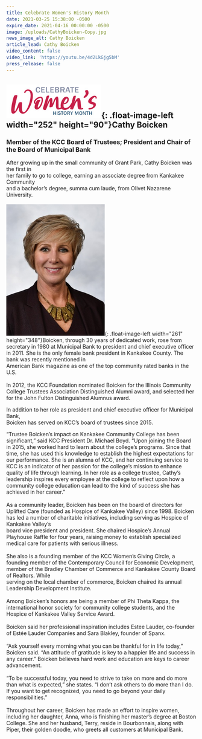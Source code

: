 ```yaml
---
title: Celebrate Women's History Month
date: 2021-03-25 15:38:00 -0500
expire_date: 2021-04-16 00:00:00 -0500
image: /uploads/CathyBoicken-Copy.jpg
news_image_alt: Cathy Boicken
article_lead: Cathy Boicken
video_content: false
video_link: 'https://youtu.be/4d2LkGjg5bM'
press_release: false
---
```

## ![](/uploads/celebrate-womens-history-month-heading.jpg){: .float-image-left width="252" height="90"}Cathy Boicken&nbsp;

### Member of the KCC Board of Trustees; President and Chair of the Board of Municipal Bank&nbsp;

After growing up in the small community of Grant Park, Cathy Boicken was the first in<br>her family to go to college, earning an associate degree from Kankakee Community<br>and a bachelor’s degree, summa cum laude, from Olivet Nazarene University.<br><br>![](/uploads/cathy-boicken---copy.jpg){: .float-image-left width="261" height="348"}Boicken, through 30 years of dedicated work, rose from secretary in 1980 at Municipal Bank to president and chief executive officer in 2011. She is the only female bank president in Kankakee County. The bank was recently mentioned in<br>American Bank magazine as one of the top community rated banks in the U.S.<br><br>In 2012, the KCC Foundation nominated Boicken for the Illinois Community College Trustees Association Distinguished Alumni award, and selected her for the John Fulton Distinguished Alumnus award.

In addition to her role as president and chief executive officer for Municipal Bank,<br>Boicken has served on KCC’s board of trustees since 2015.

“Trustee Boicken’s impact on Kankakee Community College has been significant,” said KCC President Dr. Michael Boyd. “Upon joining the Board in 2015, she worked hard to learn about the college’s programs. Since that time, she has used this knowledge to establish the highest expectations for our performance. She is an alumna of KCC, and her continuing service to KCC is an indicator of her passion for the college’s mission to enhance quality of life through learning. In her role as a college trustee, Cathy’s leadership inspires every employee at the college to reflect upon how a community college education can lead to the kind of success she has achieved in her career.”<br><br>As a community leader, Boicken has been on the board of directors for Uplifted Care (founded as Hospice of Kankakee Valley) since 1998. Boicken has led a number of charitable initiatives, including serving as Hospice of Kankakee Valley’s<br>board vice president and president. She chaired Hospice’s Annual Playhouse Raffle for four years, raising money to establish specialized medical care for patients with serious illness.<br><br>She also is a founding member of the KCC Women’s Giving Circle, a founding member of the Contemporary Council for Economic Development, member of the Bradley Chamber of Commerce and Kankakee County Board of Realtors. While<br>serving on the local chamber of commerce, Boicken chaired its annual Leadership Development Institute.<br><br>Among Boicken’s honors are being a member of Phi Theta Kappa, the international honor society for community college students, and the Hospice of Kankakee Valley Service Award.<br><br>Boicken said her professional inspiration includes Estee Lauder, co-founder of Estée Lauder Companies and Sara Blakley, founder of Spanx.<br><br>“Ask yourself every morning what you can be thankful for in life today,” Boicken said. “An attitude of gratitude is key to a happier life and success in any career.” Boicken believes hard work and education are keys to career advancement.<br><br>“To be successful today, you need to strive to take on more and do more than what is expected,” she states. “I don’t ask others to do more than I do. If you want to get recognized, you need to go beyond your daily responsibilities.”<br><br>Throughout her career, Boicken has made an effort to inspire women, including her daughter, Anna, who is finishing her master’s degree at Boston College. She and her husband, Terry, reside in Bourbonnais, along with Piper, their golden doodle, who greets all customers at Municipal Bank.
